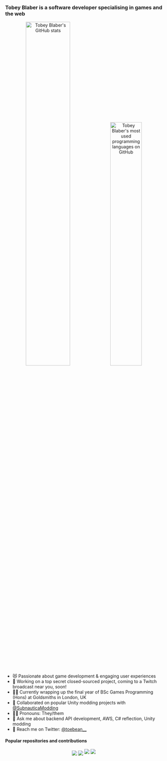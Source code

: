 ### Tobey Blaber is a software developer specialising in games and the web

<p align="center">
  <a href="https://github.com/anuraghazra/github-readme-stats" target="_blank"><img src="https://github-readme-stats.vercel.app/api?username=toebeann&show_icons=true&count_private=true&theme=dark&hide_border=true" alt="Tobey Blaber's GitHub stats" width="53.1%" /></a>
  <a href="https://github.com/anuraghazra/github-readme-stats" target="_blank"><img width="44.7%" src="https://github-readme-stats.vercel.app/api/top-langs/?username=toebeann&layout=compact&theme=dark&hide_border=true" alt="Tobey Blaber's most used programming languages on GitHub" /></a>
</p>

- 😻 Passionate about game development & engaging user experiences
- 🚀 Working on a top secret closed-sourced project, coming to a Twitch broadcast near you, soon!
- 🧑‍🎓 Currently wrapping up the final year of BSc Games Programming (Hons) at Goldsmiths in London, UK
- 🤼 Collaborated on popular Unity modding projects with <a href="https://github.com/SubnauticaModding" target="_blank">@SubnauticaModding</a>
- 🏳️‍🌈 Pronouns: They/them
- 💬 Ask me about backend API development, AWS, C# reflection, Unity modding
- 💌 Reach me on Twitter: <a href="https://twitter.com/toebean__" target="_blank">@toebean__</a>

#### Popular repositories and contributions
<p align="center">
  <a href="https://github.com/toebeann/SnapBuilder" target="_blank"><img align="center" src="https://github-readme-stats.vercel.app/api/pin/?username=toebeann&repo=SnapBuilder&theme=dark&hide_border=true" /></a>
  <a href="https://github.com/toebeann/VersionChecker" target="_blank"><img align="center" src="https://github-readme-stats.vercel.app/api/pin/?username=toebeann&repo=VersionChecker&theme=dark&hide_border=true" /></a>
  <a href="https://github.com/SubnauticaModding/QModManager" target="_blank"><img src="https://github-readme-stats.vercel.app/api/pin/?username=SubnauticaModding&repo=QModManager&theme=dark&hide_border=true&show_owner=true" /></a>
  <a href="https://github.com/SubnauticaModding/SMLHelper" target="_blank"><img src="https://github-readme-stats.vercel.app/api/pin/?username=SubnauticaModding&repo=SMLHelper&theme=dark&hide_border=true&show_owner=true" /></a>
</p>
